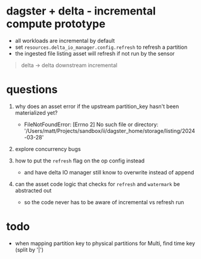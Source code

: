 # dagster + delta - incremental compute prototype

* all workloads are incremental by default
* set `resources.delta_io_manager.config.refresh` to refresh a partition
* the ingested file listing asset will refresh if not run by the sensor


> delta -> delta downstream incremental




# questions
1. why does an asset error if the upstream partition_key hasn't been materialized yet?
    * FileNotFoundError: [Errno 2] No such file or directory: '/Users/matt/Projects/sandbox/ii/dagster_home/storage/listing/2024-03-28'

2. explore concurrency bugs

3. how to put the `refresh` flag on the op config instead
    * and have delta IO manager still know to overwrite instead of append

4. can the asset code logic that checks for `refresh` and `watermark` be abstracted out
    * so the code never has to be aware of incremental vs refresh run


# todo

- when mapping partition key to physical partitions for Multi, find time key (split by '|')
